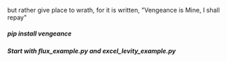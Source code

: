 
but rather give place to wrath, for it is written, "Vengeance is Mine, I shall repay"

##### pip install vengeance
##### Start with *flux_example.py* and *excel_levity_example.py*


